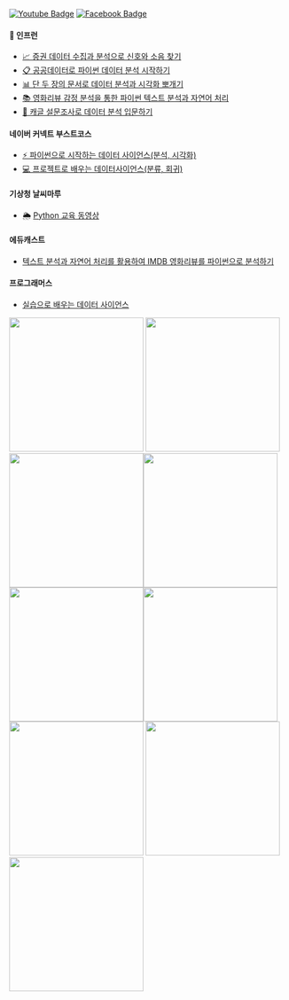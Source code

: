  [![Youtube Badge](https://img.shields.io/badge/Youtube-ff0000?style=flat-square&logo=youtube&link=https://www.youtube.com/channel/UC6kHTx_z0XmU9TFKqzvJ9TQ)](https://www.youtube.com/c/todaycode)   [![Facebook Badge](https://img.shields.io/badge/facebook-1877f2?style=flat-square&logo=facebook&logoColor=white&link=https://www.facebook.com/todaycode)](https://www.facebook.com/todaycode)

#### 🌱 인프런 

* [📈 증권 데이터 수집과 분석으로 신호와 소음 찾기](https://github.com/corazzon/finance-data-analysis)
* [📋 공공데이터로 파이썬 데이터 분석 시작하기](https://github.com/corazzon/open-data-analysis-basic)
* [📊 단 두 장의 문서로 데이터 분석과 시각화 뽀개기](https://github.com/corazzon/cracking-the-pandas-cheat-sheet)
* [📚 영화리뷰 감정 분석을 통한 파이썬 텍스트 분석과 자연어 처리](https://bit.ly/inflearn-nlp-tutorial)
* [📑 캐글 설문조사로 데이터 분석 입문하기](http://bit.ly/inflearn-kaggle-survey-2020)
 
#### 네이버 커넥트 부스트코스
* [⚡️ 파이썬으로 시작하는 데이터 사이언스(분석, 시각화)](https://github.com/corazzon/boostcourse-ds-510)
* [💻 프로젝트로 배우는 데이터사이언스(분류, 회귀)](https://github.com/corazzon/boostcourse-ds-511)
 
#### 기상청 날씨마루
* 🌦 [Python 교육 동영상](https://github.com/corazzon/kma-weather-python)

#### 에듀캐스트
* [텍스트 분석과 자연어 처리를 활용하여 IMDB 영화리뷰를 파이썬으로 분석하기](https://educast.com/course/data-science/LT91)

#### 프로그래머스
* [실습으로 배우는 데이터 사이언스](https://programmers.co.kr/learn/courses/21)

<a href="https://github.com/corazzon/finance-data-analysis"><img src="https://cdn.inflearn.com/public/courses/326383/cover/4c038b06-8afa-4ae8-b14a-5ed22cfabce0/326383-eng.png" width=242></a>
<a href="https://github.com/corazzon/open-data-analysis-basic"><img src="https://cdn.inflearn.com/public/courses/286688/course_cover/b08e32cb-597e-4af8-9f13-fd4b0562e4fb/pje-public-data-analysis-eng-2.png" width=242></a>
<a href="http://bit.ly/inflearn-kaggle-survey-2020" style="float:left"><img src="https://cdn.inflearn.com/public/courses/326366/cover/972de19c-79c3-4f2f-a4d4-472f301127f9" width=242></a>
<a href="https://github.com/corazzon/cracking-the-pandas-cheat-sheet" style="float:left"><img src="https://cdn.inflearn.com/public/courses/324030/course_cover/159651c0-3994-463b-8ece-be3b4c52709c/pandas_bje.png" width=242></a>
<a href="https://bit.ly/inflearn-nlp-tutorial" style="float:left"><img src="https://cdn.inflearn.com/wp-content/uploads/review_analysis.jpg" width=242></a>
<a href="https://github.com/corazzon/kma-weather-python"><img src="https://i.imgur.com/r1PBGNm.png" width=242></a>
<a href="https://github.com/corazzon/boostcourse-ds-510"><img src="https://i.imgur.com/WAF18lg.png" width=242></a>
<a href="https://github.com/corazzon/boostcourse-ds-511"><img src="https://i.imgur.com/viyRb9a.png" width=242></a>
<a href="https://programmers.co.kr/learn/courses/21"><img src="https://s3.ap-northeast-2.amazonaws.com/grepp-cloudfront/programmers_imgs/learn/thumb-course-datascience.jpg" width=242></a>



<!--
**corazzon/corazzon** is a ✨ _special_ ✨ repository because its `README.md` (this file) appears on your GitHub profile.

Here are some ideas to get you started:

- 🔭 I’m currently working on ...
- 🌱 I’m currently learning ...
- 👯 I’m looking to collaborate on ...
- 🤔 I’m looking for help with ...
- 💬 Ask me about ...
- 📫 How to reach me: ...
- 😄 Pronouns: ...
- ⚡ Fun fact: ...
-->
